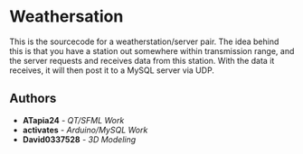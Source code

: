 # Weathersation

This is the sourcecode for a weatherstation/server pair. The idea behind this is that you have a station out somewhere within transmission range, and the server 
requests and receives data from this station. With the data it receives, it will then post it to a MySQL server via UDP.

## Authors

* **ATapia24** - *QT/SFML Work*
* **activates** - *Arduino/MySQL Work*
* **David0337528** - *3D Modeling*

